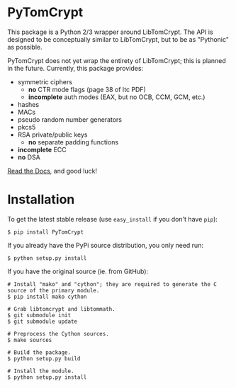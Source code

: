 
PyTomCrypt
==========

This package is a Python 2/3 wrapper around LibTomCrypt. The API is designed to be conceptually similar to LibTomCrypt, but to be as "Pythonic" as possible.

PyTomCrypt does not yet wrap the entirety of LibTomCrypt; this is planned in the future. Currently, this package provides:

- symmetric ciphers
    - **no** CTR mode flags (page 38 of ltc PDF)
    - **incomplete** auth modes (EAX, but no OCB, CCM, GCM, etc.)
- hashes
- MACs
- pseudo random number generators
- pkcs5
- RSA private/public keys
    - **no** separate padding functions
- **incomplete** ECC
- **no** DSA

[Read the Docs](http://docs.mikeboers.com/pytomcrypt/latest/), and good luck!


Installation
=============

To get the latest stable release (use `easy_install` if you don't have `pip`):

    $ pip install PyTomCrypt

If you already have the PyPi source distribution, you only need run:

    $ python setup.py install

If you have the original source (ie. from GitHub):

    # Install "mako" and "cython"; they are required to generate the C source of the primary module.
    $ pip install mako cython
    
    # Grab libtomcrypt and libtommath.
    $ git submodule init
    $ git submodule update

    # Preprocess the Cython sources.
    $ make sources
    
    # Build the package.
    $ python setup.py build
    
    # Install the module.
    $ python setup.py install


